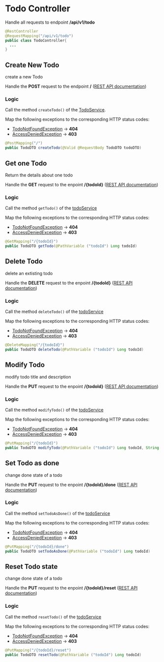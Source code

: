 # Todo Controller

Handle all requests to endpoint **/api/v1/todo**

```java
@RestController
@RequestMapping("/api/v1/todo")
public class TodoController{
  ...
}
```

## Create New Todo

create a new Todo

Handle the **POST** request  to the endpoint **/** ([REST API documentation](../REST%20API/api/v1/admin/admin.md#-))

### Logic

Call the method `createTodo()` of the [TodoService](../Services/TodoService.md#create-new-todo).

Map the following exceptions to the corresponding HTTP status codes:

* [TodoNotFoundException](../Services/Exceptions/TodoNotFoundException.md#-) -> **404**
*  [AccessDeniedException](../Services/Exceptions/AccessDeniedException.md#-) -> **403**

```java
@PostMapping("/")
public TodoDTO createTodo(@Valid @RequestBody TodoDTO todoDTO)
```

## Get one Todo

Return the details about one todo

Handle the **GET** request to the enpoint **/{todoId}** ([REST API documentation](../REST%20API/api/v1/admin/admin.md#-/))

### Logic

Call the method `getTodo()` of the [todoService](../Services/TodoService.md#get-one-todo)

Map the following exceptions to the corresponding HTTP status codes:

- [TodoNotFoundException](../Services/Exceptions/TodoNotFoundException.md#-)  -> **404**
- [AccessDeniedException](../Services/Exceptions/AccessDeniedException.md#-) -> **403**

```java
@GetMapping("/{todoId}")
public TodoDTO getTodo(@PathVariable ("todoId") Long todoId)
```

## Delete Todo

delete an extisting todo

Handle the **DELETE** request to the enpoint **/{todoId}** ([REST API documentation](../REST%20API/api/v1/todo/todo.md#delete-todo))

### Logic

Call the method `deleteTodo()` of the [todoService](../Services/TodoService.md#delete-todo)

Map the following exceptions to the corresponding HTTP status codes:

- [TodoNotFoundException](../Services/Exceptions/TodoNotFoundException.md#-) -> **404**
- [AccessDeniedException](../Services/Exceptions/AccessDeniedException.md#-) -> **403**

```java
@DeleteMapping("/{todoId}")
public TodoDTO deleteTodo(@PathVariable ("todoId") Long todoId)
```

## Modify Todo 

modify todo title and description

Handle the **PUT** request to the enpoint **/{todoId}** ([REST API documentation](../REST%20API/api/v1/todo/todo.md#modify-todo))

### Logic

Call the method `modifyTodo()` of the [todoService](../Services/TodoService.md#modify-todo)

Map the following exceptions to the corresponding HTTP status codes:

- [TodoNotFoundException](../Services/Exceptions/TodoNotFoundException.md#-) -> **404**
-  [AccessDeniedException](../Services/Exceptions/AccessDeniedException.md#-) -> **403**

```java
@PutMapping("/{todoId}")
public TodoDTO modifyTodo(@PathVariable ("todoId") Long todoId, String title, String description)
```



## Set Todo as done

change done state of a todo

Handle the **PUT** request to the enpoint **/{todoId}/done** ([REST API documentation](../REST%20API/api/v1/admin/admin.md#-/))

### Logic

Call the method `setTodoAsDone()` of the [todoService](../Services/TodoService.md#set-todo-as-done)

Map the following exceptions to the corresponding HTTP status codes:

- [TodoNotFoundException](../Services/Exceptions/TodoNotFoundException.md#-) -> **404**
- [AccessDeniedException](../Services/Exceptions/AccessDeniedException.md#-) -> **403**

```java
@PutMapping("/{todoId}/done")
public TodoDTO setTodoAsDone(@PathVariable ("todoId") Long todoId)
```

## Reset Todo state

change done state of a todo

Handle the **PUT** request to the enpoint **/{todoId}/reset** ([REST API documentation](../REST%20API/api/v1/admin/admin.md#-/))

### Logic

Call the method `resetTodo()` of the [todoService](../Services/TodoService.md#reset-todo-state)

Map the following exceptions to the corresponding HTTP status codes:

- [TodoNotFoundException](../Services/Exceptions/TodoNotFoundException.md#-) ->  **404**
-  [AccessDeniedException](../Services/Exceptions/AccessDeniedException.md#-) -> **403**

```java
@PutMapping("/{todoId}/reset")
public TodoDTO resetTodo(@PathVariable ("todoId") Long todoId)
```

